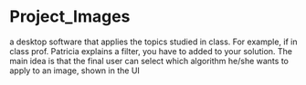 # Project_Images
a desktop software that applies the topics studied in class. For example, if in class prof. Patricia explains a filter, you have to added to your solution. The main idea is that the final user can select which algorithm he/she wants to apply to an image, shown in the UI
